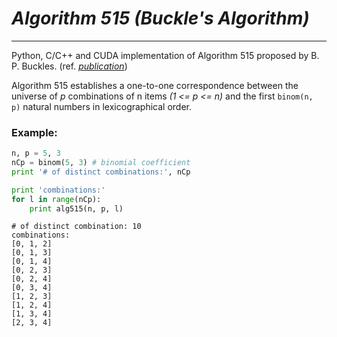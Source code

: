 # *Algorithm 515 (Buckle's Algorithm)*
---
Python, C/C++ and CUDA implementation of Algorithm 515 proposed by B. P. Buckles. (ref. [*publication*](http://dl.acm.org/citation.cfm?id=355739))

Algorithm 515 establishes a one-to-one correspondence between the universe of *p* combinations of n items *(1 <= p <= n)* and the first `binom(n, p)` natural numbers in lexicographical order.

### Example:

```python
n, p = 5, 3
nCp = binom(5, 3) # binomial coefficient
print '# of distinct combinations:', nCp

print 'combinations:'
for l in range(nCp):
	print alg515(n, p, l)
```

```
# of distinct combination: 10
combinations:
[0, 1, 2]
[0, 1, 3]
[0, 1, 4]
[0, 2, 3]
[0, 2, 4]
[0, 3, 4]
[1, 2, 3]
[1, 2, 4]
[1, 3, 4]
[2, 3, 4]
```
